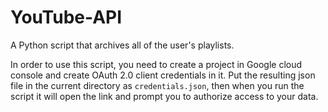 # YouTube-API
A Python script that archives all of the user's playlists.

In order to use this script, you need to create a project in Google cloud console and create OAuth 2.0 client credentials in it. Put the resulting json file in the current directory as `credentials.json`, then when you run the script it will open the link and prompt you to authorize access to your data.